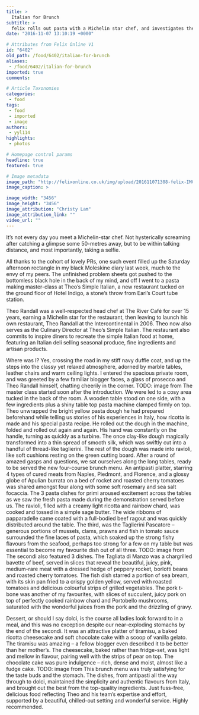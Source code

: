 ```yaml
---
title: >
  Italian for Brunch
subtitle: >
  felix rolls out pasta with a Michelin star chef, and investigates the finest that Theo’s Simple Italian has to offer – none of it simple, but all widely Italian and full of fantastic flavours, with ravioli, tiramisu and more
date: "2016-11-07 13:10:19 +0000"

# Attributes from Felix Online V1
id: "6402"
old_path: /food/6402/italian-for-brunch
aliases:
 - /food/6402/italian-for-brunch
imported: true
comments:

# Article Taxonomies
categories:
 - food
tags:
 - food
 - imported
 - image
authors:
 - yyl114
highlights:
 - photos

# Homepage control params
headline: true
featured: true

# Image metadata
image_path: "http://felixonline.co.uk/img/upload/201611071308-felix-IMG_5030.jpg"
image_caption: >

image_width: "3456"
image_height: "3456"
image_attribution: "Christy Lam"
image_attribution_link: ""
video_url: ""
---
```


It’s not every day you meet a Michelin-star chef. Not hysterically screaming after catching a glimpse some 50-metres away, but to be within talking distance, and most importantly, taking a selfie.

All thanks to the cohort of lovely PRs, one such event filled up the Saturday afternoon rectangle in my black Moleskine diary last week, much to the envy of my peers. The unfinished problem sheets got pushed to the bottomless black hole in the back of my mind, and off I went to a pasta making master-class at Theo’s Simple Italian, a new restaurant tucked on the ground floor of Hotel Indigo, a stone’s throw from Earl’s Court tube station.

Theo Randall was a well-respected head chef at The River Café for over 15 years, earning a Michelin star for the restaurant, then leaving to launch his own restaurant, Theo Randall at the Intercontinental in 2006. Theo now also serves as the Culinary Director at Theo’s Simple Italian. The restaurant also commits to inspire diners to recreate the simple Italian food at home, featuring an Italian deli selling seasonal produce, fine ingredients and artisan products.

Where was I? Yes, crossing the road in my stiff navy duffle coat, and up the steps into the classy yet relaxed atmosphere, adorned by marble tables, leather chairs and warm ceiling lights. I entered the spacious private room, and was greeted by a few familiar blogger faces, a glass of prosecco and Theo Randall himself, chatting cheerily in the corner.
TODO: image from
The master class started soon after the introduction. We were led to a cosy area tucked in the back of the room. A wooden table stood on one side, with a few ingredients plus a shiny table top pasta machine clamped firmly on top. Theo unwrapped the bright yellow pasta dough he had prepared beforehand while telling us stories of his experiences in Italy, how ricotta is made and his special pasta recipe. He rolled out the dough in the machine, folded and rolled out again and again. His hand was constantly on the handle, turning as quickly as a turbine. The once clay-like dough magically transformed into a thin spread of smooth silk, which was swiftly cut into a handful of thread-like taglierini. The rest of the dough was made into ravioli, like soft cushions resting on the green cutting board.                              After a round of amazed gasps and questions, we sat ourselves along the long tables, ready to be served the new four-course brunch menu. An antipasti platter, starring 4 types of cured meats from Naples, Piedmont, and Florence, and a glossy globe of Apulian burrata on a bed of rocket and roasted cherry tomatoes was shared amongst four along with some soft rosemary and sea salt focaccia. The 3 pasta dishes for primi aroused excitement across the tables as we saw the fresh pasta made during the demonstration served before us. The ravioli, filled with a creamy light ricotta and rainbow chard, was cooked and tossed in a simple sage butter. The wide ribbons of papparadelle came coated with a full-bodied beef ragout and was quickly distributed around the table. The third, was the Taglierini Pascatore – generous portions of mussels, clams, prawns and fish in tomato sauce surrounded the fine laces of pasta, which soaked up the strong fishy flavours from the seafood, perhaps too strong for a few on my table but was essential to become my favourite dish out of all three.
TODO: image from
The secondi also featured 3 dishes. The Tagliata di Manzo was a chargrilled bavette of beef, served in slices that reveal the beautiful, juicy, pink, medium-rare meat with a dressed hedge of peppery rocket, borlotti beans and roasted cherry tomatoes. The fish dish starred a portion of sea bream, with its skin pan fried to a crispy golden yellow, served with roasted tomatoes and delicious colourful strips of grilled vegetables. The pork t-bone was another of my favourites, with slices of succulent, juicy pork on top of perfectly cooked rainbow chard and Portobello mushrooms, saturated with the wonderful juices from the pork and the drizzling of gravy.

Dessert, or should I say dolci, is the course all ladies look forward to in a meal, and this was no exception despite our near-exploding stomachs by the end of the secondi. It was an attractive platter of tiramisu, a baked ricotta cheesecake and soft chocolate cake with a scoop of vanilla gelato. The tiramisu was amazing – a fellow blogger even described it to be better than her mother’s. The cheesecake, baked rather than fridge-set, was light and mellow in flavour, pairing well with the strips of pear on top. The chocolate cake was pure indulgence – rich, dense and moist, almost like a fudge cake.
TODO: image from
This brunch menu was truly satisfying for the taste buds and the stomach. The dishes, from antipasti all the way through to dolci, maintained the simplicity and authentic flavours from Italy, and brought out the best from the top-quality ingredients. Just fuss-free, delicious food reflecting Theo and his team’s expertise and effort, supported by a beautiful, chilled-out setting and wonderful service. Highly recommended.
